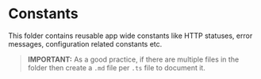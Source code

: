 # Constants

This folder contains reusable app wide constants like HTTP statuses, error messages, configuration related constants etc.

> **IMPORTANT:** As a good practice, if there are multiple files in the folder then create a ```.md``` file per ```.ts``` file to document it.

